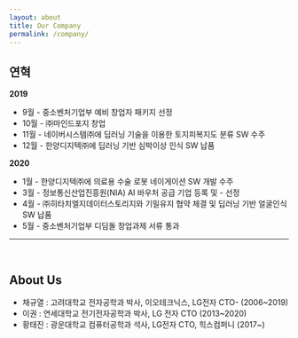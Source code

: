 ```yaml
---
layout: about
title: Our Company
permalink: /company/
---
```



## 연혁

**2019**

- 9월 - 중소벤처기업부 예비 창업자 패키지 선정
- 10월 - ㈜마인드포지 창업
- 11월 - 네이버시스템㈜에 딥러닝 기술을 이용한 토지피복지도 분류 SW 수주
- 12월 - 한양디지텍㈜에 딥러닝 기반 심박이상 인식 SW 납품

**2020**

- 1월 - 한양디지텍㈜에 의료용 수술 로봇 네이게이션 SW 개발 수주
- 3월 - 정보통신산업진흥원(NIA) AI 바우처 공급 기업 등록 및 - 선정
- 4월 - ㈜히타치엘지데이터스토리지와 기밀유지 협약 체결 및 딥러닝 기반 얼굴인식 SW 납품
- 5월 - 중소벤처기업부 디딤돌 창업과제 서류 통과

---

<br>

## About Us

- 채규열 : 고려대학교 전자공학과 박사, 이오테크닉스, LG전자 CTO- (2006~2019)
- 이권 : 연세대학교 전기전자공학과 박사, LG 전자 CTO (2013~2020)
- 황태진 : 광운대학교 컴퓨터공학과 석사, LG전자 CTO, 힉스컴퍼니 (2017~)
